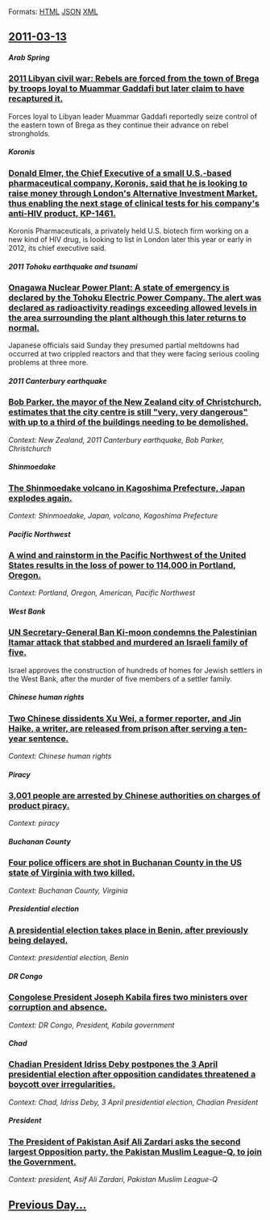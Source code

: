 
Formats: [HTML](2011/03/13/index.html)  [JSON](2011/03/13/index.json)  [XML](2011/03/13/index.xml)  

## [2011-03-13](/news/2011/03/13/index.md)

##### Arab Spring
### [2011 Libyan civil war: Rebels are forced from the town of Brega by troops loyal to Muammar Gaddafi but later claim to have recaptured it. ](/news/2011/03/13/2011-libyan-civil-war-rebels-are-forced-from-the-town-of-brega-by-troops-loyal-to-muammar-gaddafi-but-later-claim-to-have-recaptured-it.md)
Forces loyal to Libyan leader Muammar Gaddafi reportedly seize control of the eastern town of Brega as they continue their advance on rebel strongholds.

##### Koronis
### [Donald Elmer, the Chief Executive of a small U.S.-based pharmaceutical company, Koronis, said that he is looking to raise money through London's Alternative Investment Market, thus enabling the next stage of clinical tests for his company's anti-HIV product, KP-1461. ](/news/2011/03/13/donald-elmer-the-chief-executive-of-a-small-u-s-abased-pharmaceutical-company-koronis-said-that-he-is-looking-to-raise-money-through-lo.md)
Koronis Pharmaceuticals, a privately held U.S. biotech firm working on a new kind of HIV drug, is looking to list in London later this year or early in 2012, its chief executive said.

##### 2011 Tohoku earthquake and tsunami
### [Onagawa Nuclear Power Plant: A state of emergency is declared by the Tohoku Electric Power Company. The alert was declared as radioactivity readings exceeding allowed levels in the area surrounding the plant although this later returns to normal. ](/news/2011/03/13/onagawa-nuclear-power-plant-a-state-of-emergency-is-declared-by-the-tohoku-electric-power-company-the-alert-was-declared-as-radioactivity.md)
Japanese officials said Sunday they presumed partial meltdowns had occurred at two crippled reactors and that they were facing serious cooling problems at three more.

##### 2011 Canterbury earthquake
### [Bob Parker, the mayor of the New Zealand city of Christchurch, estimates that the city centre is still "very, very dangerous" with up to a third of the buildings needing to be demolished. ](/news/2011/03/13/bob-parker-the-mayor-of-the-new-zealand-city-of-christchurch-estimates-that-the-city-centre-is-still-very-very-dangerous-with-up-to-a-t.md)
_Context: New Zealand, 2011 Canterbury earthquake, Bob Parker, Christchurch_

##### Shinmoedake
### [The Shinmoedake volcano in Kagoshima Prefecture, Japan explodes again. ](/news/2011/03/13/the-shinmoedake-volcano-in-kagoshima-prefecture-japan-explodes-again.md)
_Context: Shinmoedake, Japan, volcano, Kagoshima Prefecture_

##### Pacific Northwest
### [A wind and rainstorm in the Pacific Northwest of the United States results in the loss of power to 114,000 in Portland, Oregon. ](/news/2011/03/13/a-wind-and-rainstorm-in-the-pacific-northwest-of-the-united-states-results-in-the-loss-of-power-to-114-000-in-portland-oregon.md)
_Context: Portland, Oregon, American, Pacific Northwest_

##### West Bank
### [UN Secretary-General Ban Ki-moon condemns the Palestinian Itamar attack that stabbed and murdered an Israeli family of five. ](/news/2011/03/13/un-secretary-general-ban-ki-moon-condemns-the-palestinian-itamar-attack-that-stabbed-and-murdered-an-israeli-family-of-five.md)
Israel approves the construction of hundreds of homes for Jewish settlers in the West Bank, after the murder of five members of a settler family.

##### Chinese human rights
### [Two Chinese dissidents Xu Wei, a former reporter, and Jin Haike, a writer, are released from prison after serving a ten-year sentence. ](/news/2011/03/13/two-chinese-dissidents-xu-wei-a-former-reporter-and-jin-haike-a-writer-are-released-from-prison-after-serving-a-tenayear-sentence.md)
_Context: Chinese human rights_

##### Piracy
### [3,001 people are arrested by Chinese authorities on charges of product piracy. ](/news/2011/03/13/3-001-people-are-arrested-by-chinese-authorities-on-charges-of-product-piracy.md)
_Context: piracy_

##### Buchanan County
### [Four police officers are shot in Buchanan County in the US state of Virginia with two killed. ](/news/2011/03/13/four-police-officers-are-shot-in-buchanan-county-in-the-us-state-of-virginia-with-two-killed.md)
_Context: Buchanan County, Virginia_

##### Presidential election
### [A presidential election takes place in Benin, after previously being delayed. ](/news/2011/03/13/a-presidential-election-takes-place-in-benin-after-previously-being-delayed.md)
_Context: presidential election, Benin_

##### DR Congo
### [Congolese President Joseph Kabila fires two ministers over corruption and absence. ](/news/2011/03/13/congolese-president-joseph-kabila-fires-two-ministers-over-corruption-and-absence.md)
_Context: DR Congo, President, Kabila government_

##### Chad
### [Chadian President Idriss Deby postpones the 3 April presidential election after opposition candidates threatened a boycott over irregularities. ](/news/2011/03/13/chadian-president-idriss-deby-postpones-the-3-april-presidential-election-after-opposition-candidates-threatened-a-boycott-over-irregulariti.md)
_Context: Chad, Idriss Deby, 3 April presidential election, Chadian President_

##### President
### [The President of Pakistan Asif Ali Zardari asks the second largest Opposition party, the Pakistan Muslim League-Q, to join the Government. ](/news/2011/03/13/the-president-of-pakistan-asif-ali-zardari-asks-the-second-largest-opposition-party-the-pakistan-muslim-league-q-to-join-the-government.md)
_Context: president, Asif Ali Zardari, Pakistan Muslim League-Q_

## [Previous Day...](/news/2011/03/12/index.md)

